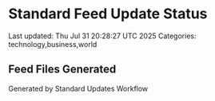 # Standard Feed Update Status
Last updated: Thu Jul 31 20:28:27 UTC 2025
Categories: technology,business,world

## Feed Files Generated

Generated by Standard Updates Workflow
